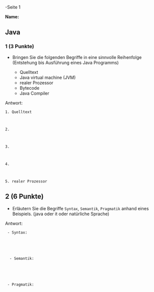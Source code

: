 -Seite 1

**Name:**

## Java

### 1 (3 Punkte)
* Bringen Sie die folgenden Begriffe in eine sinnvolle Reihenfolge (Entstehung bis Ausführung eines Java Programms)

	* Quelltext
	* Java virtual machine (JVM)
	* realer Prozessor
	* Bytecode
	* Java Compiler

Antwort:
```
1. Quelltext



2.



3.



4.



5. realer Prozessor
```
## 2 (6 Punkte)
* Erläutern Sie die Begriffe `Syntax`, `Semantik`, `Pragmatik` anhand eines Beispiels. (java oder it oder natürliche Sprache)

Antwort:
```
 - Syntax:





  - Semantik:





 - Pragmatik:





 ```
